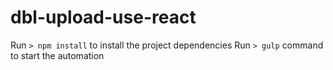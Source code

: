 # dbl-upload-use-react


Run `> npm install` to install the project dependencies
Run `> gulp` command to start the automation
